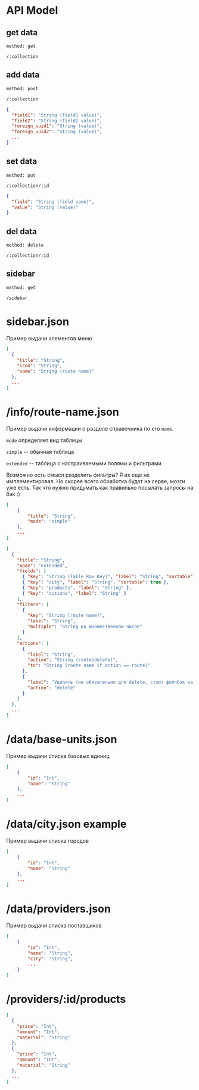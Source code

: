 # API Model

## get data
```
method: get

/:collection
```
## add data
```
method: post

/:collection
```
```json
{
  "field1": "String (field1 value)",
  "field2": "String (field2 value)",
  "foreign_uuid1": "String (value)",
  "foreign_uuid2": "String (value)",
  ...
}
```
## set data
```
method: put

/:collection/:id
```
```json
{
  "field": "String (field name)",
  "value": "String (value)"
}
```
## del data
```
method: delete

/:collection/:id
```

## sidebar
```
method: get

/sidebar

```


# sidebar.json
Пример выдачи элементов меню

```json
[
  {
    "title": "String",
    "icon": "String",
    "name": "String (route name)"
  },
  ...
]
```

# /info/route-name.json
Пример выдачи информации о разделе справочника по его `name`.

`mode` определяет вид таблицы

`simple` -- обычная таблица

`extended` -- таблица с настраиваемыми полями и фильтрами

Возможно есть смысл разделить фильтры? Я их еще не имплементировал. Но скорее всего обработка будет на серве, мозги уже есть. Так что нужно придумать как правильно посылать запросы на бэк :)

```json
[
    {
        "title": "String",
        "mode": "simple"
    },
    ...
]
```

```json
[
  {
    "title": "String",
    "mode": "extended",
    "fields": [
      { "key": "String (Table Row Key)", "label": "String", "sortable": false },
      { "key": "city", "label": "String", "sortable": true },
      { "key": "products", "label": "String" },
      { "key": "actions", "label": "String" }
    ],
    "filters": [
      {
        "key": "String (route name)",
        "label": "String",
        "multiple": "String во множественном числе"
      }
    ],
    "actions": [
      {
        "label": "String",
        "action": "String (route|delete)",
        "to": "String (route name if action == route)"
      },
      {
        "label": "Удалить (не обязательно для delete, стоит фоллбэк на всякий)",
        "action": "delete"
      }
    ]
  },
  ...
]
```

# /data/base-units.json
Пример выдачи списка базовых единиц

```json
[
    {
        "id": "Int",
        "name": "String"
    },
    ...
]
```

# /data/city.json example
Пример выдачи списка городов

```json
[
    {
        "id": "Int",
        "name": "String"
    },
    ...
]
```

# /data/providers.json
Пример выдачи списка поставщиков 

```json
[
    {
        "id": "Int",
        "name": "String",
        "city": "String",
        ...
    }
]
```

# /providers/:id/products
```json
[
  {
    "price": "Int",
    "amount": "Int",
    "material": "String"
  },
  {
    "price": "Int",
    "amount": "Int",
    "material": "String"
  },
  ...
]